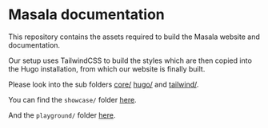 # Masala documentation

This repository contains the assets required to build the Masala website and documentation.

Our setup uses TailwindCSS to build the styles which are then copied into the Hugo installation, from which our website is finally built.

Please look into the sub folders [core/](core/README.md) [hugo/](hugo/README.md) and [tailwind/](tailwind/README.md).

You can find the `showcase/` folder [here](hugo/content/showcase).

And the `playground/` folder [here](hugo/content/playground).
